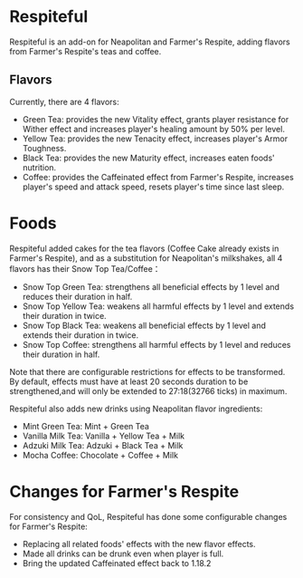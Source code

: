 # Respiteful
Respiteful is an add-on for Neapolitan and Farmer's Respite, adding flavors from Farmer's Respite's teas and coffee.

## Flavors
Currently, there are 4 flavors:

- Green Tea: provides the new Vitality effect, grants player resistance for Wither effect and increases player's healing amount by 50% per level.
- Yellow Tea: provides the new Tenacity effect, increases player's Armor Toughness.
- Black Tea: provides the new Maturity effect, increases eaten foods' nutrition.
- Coffee: provides the Caffeinated effect from Farmer's Respite, increases player's speed and attack speed, resets player's time since last sleep.

# Foods
Respiteful added cakes for the tea flavors (Coffee Cake already exists in Farmer's Respite),
and as a substitution for Neapolitan's milkshakes, all 4 flavors has their Snow Top Tea/Coffee：

- Snow Top Green Tea: strengthens all beneficial effects by 1 level and reduces their duration in half.
- Snow Top Yellow Tea: weakens all harmful effects by 1 level and extends their duration in twice.
- Snow Top Black Tea: weakens all beneficial effects by 1 level and extends their duration in twice.
- Snow Top Coffee: strengthens all harmful effects by 1 level and reduces their duration in half.

Note that there are configurable restrictions for effects to be transformed.
By default, effects must have at least 20 seconds duration to be strengthened,and will only be extended to 27:18(32766 ticks) in maximum.

Respiteful also adds new drinks using Neapolitan flavor ingredients:

- Mint Green Tea: Mint + Green Tea
- Vanilla Milk Tea: Vanilla + Yellow Tea + Milk
- Adzuki Milk Tea: Adzuki + Black Tea + Milk
- Mocha Coffee: Chocolate + Coffee + Milk

# Changes for Farmer's Respite
For consistency and QoL, Respiteful has done some configurable changes for Farmer's Respite:

- Replacing all related foods' effects with the new flavor effects.
- Made all drinks can be drunk even when player is full.
- Bring the updated Caffeinated effect back to 1.18.2
